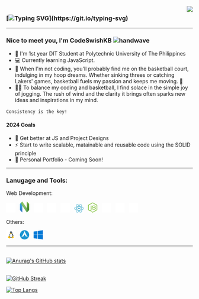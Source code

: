 <img align="right" src="https://visitor-badge.laobi.icu/badge?page_id=CodeSwishKB.CodeSwishKB" />

<!-- ![visitors](https://visitor-badge.laobi.icu/badge?page_id=CodeSwishKB.CodeSwishKB) -->

### [![Typing SVG](https://readme-typing-svg.herokuapp.com?color=%61dafb&size=28&duration=3800&vCenter=true&width=550&height=40&lines=Welcome+to+CodeSwishKB's+Github!)](https://git.io/typing-svg)

<hr>

### Nice to meet you, I'm CodeSwishKB <img src="https://raw.githubusercontent.com/MartinHeinz/MartinHeinz/master/wave.gif" width="28" height="28" alt="handwave" />

- :school: I'm 1st year DIT Student at Polytechnic University of The Philippines
- :computer: Currently learning JavaScript.
- :basketball: When I'm not coding, you'll probably find me on the basketball court, indulging in my hoop dreams. Whether sinking threes or catching Lakers' games, basketball fuels my passion and keeps me moving. 🏀
- 🏃‍♂️ To balance my coding and basketball, I find solace in the simple joy of jogging. The rush of wind and the clarity it brings often sparks new ideas and inspirations in my mind.

```diff
Consistency is the key!
```

#### 2024 Goals

- :muscle: Get better at JS and Project Designs
- :zap: Start to write scalable, matainable and reusable code using the SOLID principle
- :construction: Personal Portfolio - Coming Soon!

<!-- <hr>

### Connect with me:

[<img alt= "linkedin" src="./images/linkedin.svg" width="25">](https://ph.linkedin.com/in/kyle-barco-09182b279)&nbsp;&nbsp; -->

<hr>

### Lanugage and Tools:

Web Development:

<img alt= "vsc" src="/images/Web/1.vsc.svg" width="25">&nbsp;&nbsp;
<img alt= "nvim" src="/images/Web/10.nvim.svg" width="25">&nbsp;&nbsp;
<img alt="html5" src="/images/Web/2.html5.svg" width="25">&nbsp;&nbsp;
<img alt= "css3" src="/images/Web/3.css3.svg" width="25">&nbsp;&nbsp;
<img alt="javscript" src="/images/Web/4.javascript.svg" width="25">&nbsp;&nbsp;
<img alt="reactjs" src="/images/Web/12.react.svg" width="25">&nbsp;&nbsp;
<img alt="nodejs" src="/images/Web/11.nodejs.svg" width="25">&nbsp;&nbsp;
<img alt= "git" src="/images/Web/7.git.svg" width="25">&nbsp;&nbsp;
<img alt="npm" src="/images/Web/8.npm.svg" width="25">&nbsp;&nbsp;
<img alt= "jest" src="/images/Web/9.jest.svg" width="25" height="25">&nbsp;&nbsp;


Others: 

<img alt= "linux" src="/images/Others/linux.svg" width="25" height="25">&nbsp;&nbsp;
<img alt= "arch" src="/images/Others/archlinux_icon.svg" width="25" height="25">&nbsp;&nbsp;
<img alt= "windows" src="/images/OS/windows.svg" width="25" height="25">&nbsp;&nbsp;
<hr>

<br>[![Anurag's GitHub stats](https://github-readme-stats.vercel.app/api?username=CodeSwishKB&hide=stars&count_private=true&show_icons=true&theme=react)](https://github.com/CodeSwishKB/github-readme-stats)

<br>[![GitHub Streak](https://streak-stats.demolab.com?user=CodeSwishKB&count_private=true&theme=react&border_radius=10)](https://git.io/streak-stats)

[![Top Langs](https://github-readme-stats.vercel.app/api/top-langs/?username=CodeSwishKB&layout=compact&theme=react&card_width=445)](https://github.com/CodeSwishKB/github-readme-stats)

<!-- [![Spotify](https://spotify-now-playing-anthonydwan.vercel.app/api/spotify?background_color=0d1117&border_color=ffffff&background_color=020d0f)](https://open.spotify.com/user/317owzeyfbimi7kljyqqy7c7fhhu) -->
